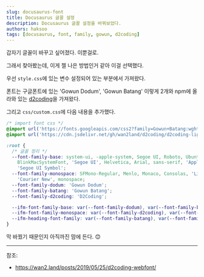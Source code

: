 ```yaml
---
slug: docusaurus-font
title: Docusaurus 글꼴 설정
description: Docusaurus 글꼴 설정을 바꿔보았다.
authors: haksoo
tags: [docusaurus, font, family, gowun, d2coding]
---
```


갑자기 글꼴이 바꾸고 싶어졌다. 이뿐걸로.

그래서 찾아봤는데, 이게 젤 나은 방법인거 같아 이걸 선택했다.

<!-- truncate -->

우선 `style.css`에 있는 변수 설정되어 있는 부분에서 가져왔다.

폰트는 구글폰트에 있는 'Gowun Dodum', 'Gowun Batang' 이렇게 2개와 npm에 올라와 있는 [d2coding](https://www.npmjs.com/package/d2coding)을 가져왔다.

그리고 `css/custom.css`에 다음 내용을 추가했다.

```css title="custom.css"
/* import font css */
@import url('https://fonts.googleapis.com/css2?family=Gowun+Batang:wght@400;700&family=Gowun+Dodum&display=swap');
@import url('https://cdn.jsdelivr.net/gh/wan2land/d2coding/d2coding-ligature-subset.css');

:root {
  /* 글꼴 정리 */
  --font-family-base: system-ui, -apple-system, Segoe UI, Roboto, Ubuntu, Cantarell, Noto Sans, sans-serif,
    BlinkMacSystemFont, 'Segoe UI', Helvetica, Arial, sans-serif, 'Apple Color Emoji', 'Segoe UI Emoji',
    'Segoe UI Symbol';
  --font-family-monospace: SFMono-Regular, Menlo, Monaco, Consolas, 'Liberation Mono',
    'Courier New', monospace;
  --font-family-dodum: 'Gowun Dodum';
  --font-family-batang: 'Gowun Batang';
  --font-family-d2coding: 'D2Coding';

  --ifm-font-family-base: var(--font-family-dodum), var(--font-family-base);
  --ifm-font-family-monospace: var(--font-family-d2coding), var(--font-family-monospace);
  --ifm-heading-font-family: var(--font-family-batang), var(--font-family-base);
}
```

막 바꿨기 때문인지 아직까진 맘에 든다. 😊

---

참조:

- https://wan2.land/posts/2019/05/25/d2coding-webfont/
